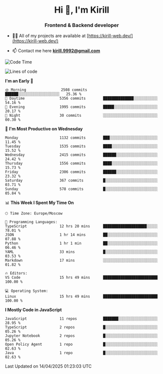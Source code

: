 <h1 align="center">Hi 👋, I'm Kirill</h1>
<h3 align="center">Frontend & Backend developer</h3>

- 👨‍💻 All of my projects are available at [https://kirill-web.dev/](https://kirill-web.dev/)

- 📫 Contact me here **kirill.9992@gmail.com**











<!--START_SECTION:waka-->
![Code Time](http://img.shields.io/badge/Code%20Time-2%2C209%20hrs%2041%20mins-blue)

![Lines of code](https://img.shields.io/badge/From%20Hello%20World%20I%27ve%20Written-5.6%20million%20lines%20of%20code-blue)

**I'm an Early 🐤** 

```text
🌞 Morning                2508 commits        ██████░░░░░░░░░░░░░░░░░░░   25.36 % 
🌆 Daytime                5356 commits        ██████████████░░░░░░░░░░░   54.16 % 
🌃 Evening                1995 commits        █████░░░░░░░░░░░░░░░░░░░░   20.17 % 
🌙 Night                  30 commits          ░░░░░░░░░░░░░░░░░░░░░░░░░   00.30 % 
```
📅 **I'm Most Productive on Wednesday** 

```text
Monday                   1132 commits        ███░░░░░░░░░░░░░░░░░░░░░░   11.45 % 
Tuesday                  1535 commits        ████░░░░░░░░░░░░░░░░░░░░░   15.52 % 
Wednesday                2415 commits        ██████░░░░░░░░░░░░░░░░░░░   24.42 % 
Thursday                 1556 commits        ████░░░░░░░░░░░░░░░░░░░░░   15.73 % 
Friday                   2306 commits        ██████░░░░░░░░░░░░░░░░░░░   23.32 % 
Saturday                 367 commits         █░░░░░░░░░░░░░░░░░░░░░░░░   03.71 % 
Sunday                   578 commits         █░░░░░░░░░░░░░░░░░░░░░░░░   05.84 % 
```


📊 **This Week I Spent My Time On** 

```text
🕑︎ Time Zone: Europe/Moscow

💬 Programming Languages: 
TypeScript               12 hrs 20 mins      ████████████████████░░░░░   78.01 % 
JSON                     1 hr 14 mins        ██░░░░░░░░░░░░░░░░░░░░░░░   07.88 % 
Python                   1 hr 1 min          ██░░░░░░░░░░░░░░░░░░░░░░░   06.46 % 
YAML                     33 mins             █░░░░░░░░░░░░░░░░░░░░░░░░   03.53 % 
Markdown                 17 mins             ░░░░░░░░░░░░░░░░░░░░░░░░░   01.82 % 

🔥 Editors: 
VS Code                  15 hrs 49 mins      █████████████████████████   100.00 % 

💻 Operating System: 
Linux                    15 hrs 49 mins      █████████████████████████   100.00 % 
```

**I Mostly Code in JavaScript** 

```text
JavaScript               11 repos            ███████░░░░░░░░░░░░░░░░░░   28.95 % 
TypeScript               2 repos             █░░░░░░░░░░░░░░░░░░░░░░░░   05.26 % 
Jupyter Notebook         2 repos             █░░░░░░░░░░░░░░░░░░░░░░░░   05.26 % 
Open Policy Agent        1 repo              █░░░░░░░░░░░░░░░░░░░░░░░░   02.63 % 
Java                     1 repo              █░░░░░░░░░░░░░░░░░░░░░░░░   02.63 % 
```




 Last Updated on 14/04/2025 01:23:03 UTC
<!--END_SECTION:waka-->
